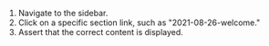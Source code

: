 1. Navigate to the sidebar.
2. Click on a specific section link, such as "2021-08-26-welcome."
3. Assert that the correct content is displayed.
